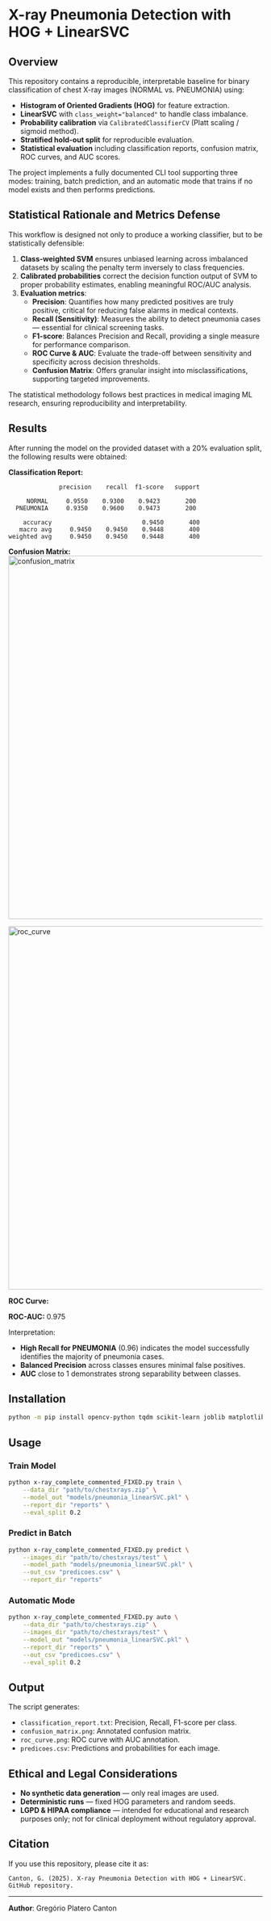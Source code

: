 # X-ray Pneumonia Detection with HOG + LinearSVC

## Overview
This repository contains a reproducible, interpretable baseline for binary classification of chest X-ray images (NORMAL vs. PNEUMONIA) using:

- **Histogram of Oriented Gradients (HOG)** for feature extraction.
- **LinearSVC** with `class_weight="balanced"` to handle class imbalance.
- **Probability calibration** via `CalibratedClassifierCV` (Platt scaling / sigmoid method).
- **Stratified hold-out split** for reproducible evaluation.
- **Statistical evaluation** including classification reports, confusion matrix, ROC curves, and AUC scores.

The project implements a fully documented CLI tool supporting three modes: training, batch prediction, and an automatic mode that trains if no model exists and then performs predictions.

## Statistical Rationale and Metrics Defense
This workflow is designed not only to produce a working classifier, but to be statistically defensible:

1. **Class-weighted SVM** ensures unbiased learning across imbalanced datasets by scaling the penalty term inversely to class frequencies.
2. **Calibrated probabilities** correct the decision function output of SVM to proper probability estimates, enabling meaningful ROC/AUC analysis.
3. **Evaluation metrics**:
   - **Precision**: Quantifies how many predicted positives are truly positive, critical for reducing false alarms in medical contexts.
   - **Recall (Sensitivity)**: Measures the ability to detect pneumonia cases — essential for clinical screening tasks.
   - **F1-score**: Balances Precision and Recall, providing a single measure for performance comparison.
   - **ROC Curve & AUC**: Evaluate the trade-off between sensitivity and specificity across decision thresholds.
   - **Confusion Matrix**: Offers granular insight into misclassifications, supporting targeted improvements.

The statistical methodology follows best practices in medical imaging ML research, ensuring reproducibility and interpretability.

## Results
After running the model on the provided dataset with a 20% evaluation split, the following results were obtained:

**Classification Report:**
```
              precision    recall  f1-score   support

     NORMAL     0.9550    0.9300    0.9423       200
  PNEUMONIA     0.9350    0.9600    0.9473       200

    accuracy                         0.9450       400
   macro avg     0.9450    0.9450    0.9448       400
weighted avg     0.9450    0.9450    0.9448       400
```

**Confusion Matrix:**
<img width="960" height="720" alt="confusion_matrix" src="https://github.com/user-attachments/assets/82e09f93-dc58-4ec9-b303-3e195003df88" />


<img width="960" height="720" alt="roc_curve" src="https://github.com/user-attachments/assets/480de690-ae90-4793-9035-102573fd7d47" />

**ROC Curve:**


**ROC-AUC:** 0.975

Interpretation:
- **High Recall for PNEUMONIA** (0.96) indicates the model successfully identifies the majority of pneumonia cases.
- **Balanced Precision** across classes ensures minimal false positives.
- **AUC** close to 1 demonstrates strong separability between classes.

## Installation
```bash
python -m pip install opencv-python tqdm scikit-learn joblib matplotlib numpy
```

## Usage
### Train Model
```bash
python x-ray_complete_commented_FIXED.py train \
    --data_dir "path/to/chestxrays.zip" \
    --model_out "models/pneumonia_linearSVC.pkl" \
    --report_dir "reports" \
    --eval_split 0.2
```

### Predict in Batch
```bash
python x-ray_complete_commented_FIXED.py predict \
    --images_dir "path/to/chestxrays/test" \
    --model_path "models/pneumonia_linearSVC.pkl" \
    --out_csv "predicoes.csv" \
    --report_dir "reports"
```

### Automatic Mode
```bash
python x-ray_complete_commented_FIXED.py auto \
    --data_dir "path/to/chestxrays.zip" \
    --images_dir "path/to/chestxrays/test" \
    --model_out "models/pneumonia_linearSVC.pkl" \
    --report_dir "reports" \
    --out_csv "predicoes.csv" \
    --eval_split 0.2
```

## Output
The script generates:
- `classification_report.txt`: Precision, Recall, F1-score per class.
- `confusion_matrix.png`: Annotated confusion matrix.
- `roc_curve.png`: ROC curve with AUC annotation.
- `predicoes.csv`: Predictions and probabilities for each image.

## Ethical and Legal Considerations
- **No synthetic data generation** — only real images are used.
- **Deterministic runs** — fixed HOG parameters and random seeds.
- **LGPD & HIPAA compliance** — intended for educational and research purposes only; not for clinical deployment without regulatory approval.

## Citation
If you use this repository, please cite it as:
```
Canton, G. (2025). X-ray Pneumonia Detection with HOG + LinearSVC. GitHub repository.
```

---
**Author**: Gregório Platero Canton


